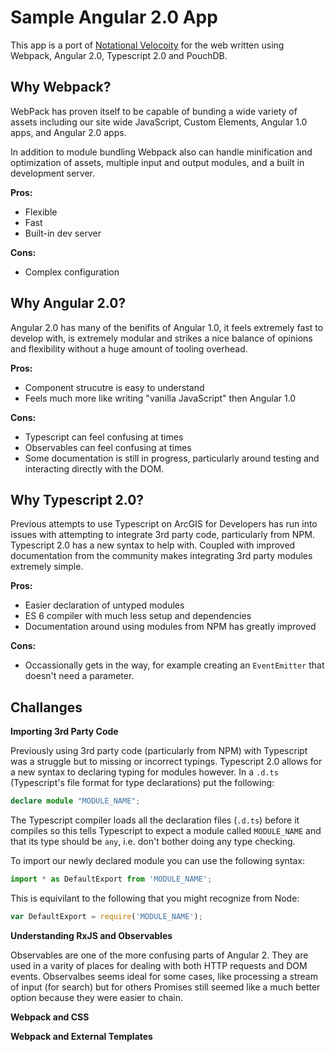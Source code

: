 # Sample Angular 2.0 App

This app is a port of [Notational Velocoity](http://notational.net/) for the web written using Webpack, Angular 2.0, Typescript 2.0 and PouchDB.

## Why Webpack?

WebPack has proven itself to be capable of bunding a wide variety of assets including our site wide JavaScript, Custom Elements, Angular 1.0 apps, and Angular 2.0 apps.

In addition to module bundling Webpack also can handle minification and optimization of assets, multiple input and output modules, and a built in development server.

**Pros:**

* Flexible
* Fast
* Built-in dev server

**Cons:**

* Complex configuration

## Why Angular 2.0?

Angular 2.0 has many of the benifits of Angular 1.0, it feels extremely fast to develop with, is extremely modular and strikes a nice balance of opinions and flexibility without a huge amount of tooling overhead.

**Pros:**

* Component strucutre is easy to understand
* Feels much more like writing "vanilla JavaScript" then Angular 1.0

**Cons:**

* Typescript can feel confusing at times
* Observables can feel confusing at times
* Some documentation is still in progress, particularly around testing and interacting directly with the DOM.

## Why Typescript 2.0?

Previous attempts to use Typescript on ArcGIS for Developers has run into issues with attempting to integrate 3rd party code, particularly from NPM. Typescript 2.0 has a new syntax to help with. Coupled with improved documentation from the community makes integrating 3rd party modules extremely simple.

**Pros:**

* Easier declaration of untyped modules
* ES 6 compiler with much less setup and dependencies
* Documentation around using modules from NPM has greatly improved

**Cons:**

* Occassionally gets in the way, for example creating an `EventEmitter` that doesn't need a parameter.

## Challanges

**Importing 3rd Party Code**

Previously using 3rd party code (particularly from NPM) with Typescript was a struggle but to missing or incorrect typings. Typescript 2.0 allows for a new syntax to declaring typing for modules however. In a `.d.ts` (Typescript's file format for type declarations) put the following:

```ts
declare module "MODULE_NAME";
```

The Typescript compiler loads all the declaration files (`.d.ts`) before it compiles so this tells Typescript to expect a module called `MODULE_NAME` and that its type should be `any`, i.e. don't bother doing any type checking.

To import our newly declared module you can use the following syntax:

```ts
import * as DefaultExport from 'MODULE_NAME';
```

This is equivilant to the following that you might recognize from Node:

```js
var DefaultExport = require('MODULE_NAME');
```

**Understanding RxJS and Observables**

Observables are one of the more confusing parts of Angular 2. They are used in a varity of places for dealing with both HTTP requests and DOM events. Observalbes seems ideal for some cases, like processing a stream of input (for search) but for others Promises still seemed like a much better option because they were easier to chain.

**Webpack and CSS**



**Webpack and External Templates**
